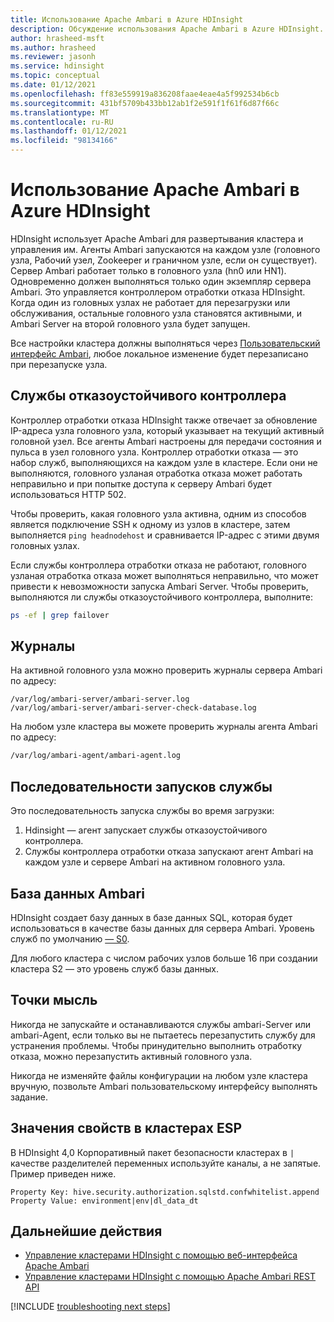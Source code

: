 ```yaml
---
title: Использование Apache Ambari в Azure HDInsight
description: Обсуждение использования Apache Ambari в Azure HDInsight.
author: hrasheed-msft
ms.author: hrasheed
ms.reviewer: jasonh
ms.service: hdinsight
ms.topic: conceptual
ms.date: 01/12/2021
ms.openlocfilehash: ff83e559919a836208faae4eae4a5f992534b6cb
ms.sourcegitcommit: 431bf5709b433bb12ab1f2e591f1f61f6d87f66c
ms.translationtype: MT
ms.contentlocale: ru-RU
ms.lasthandoff: 01/12/2021
ms.locfileid: "98134166"
---
```

# <a name="apache-ambari-usage-in-azure-hdinsight"></a>Использование Apache Ambari в Azure HDInsight

HDInsight использует Apache Ambari для развертывания кластера и управления им. Агенты Ambari запускаются на каждом узле (головного узла, Рабочий узел, Zookeeper и граничном узле, если он существует). Сервер Ambari работает только в головного узла (hn0 или HN1). Одновременно должен выполняться только один экземпляр сервера Ambari. Это управляется контроллером отработки отказа HDInsight. Когда один из головных узлах не работает для перезагрузки или обслуживания, остальные головного узла становятся активными, и Ambari Server на второй головного узла будет запущен.

Все настройки кластера должны выполняться через [Пользовательский интерфейс Ambari](./hdinsight-hadoop-manage-ambari.md), любое локальное изменение будет перезаписано при перезапуске узла.

## <a name="failover-controller-services"></a>Службы отказоустойчивого контроллера

Контроллер отработки отказа HDInsight также отвечает за обновление IP-адреса узла головного узла, который указывает на текущий активный головной узел. Все агенты Ambari настроены для передачи состояния и пульса в узел головного узла. Контроллер отработки отказа — это набор служб, выполняющихся на каждом узле в кластере. Если они не выполняются, головного узланая отработка отказа может работать неправильно и при попытке доступа к серверу Ambari будет использоваться HTTP 502.

Чтобы проверить, какая головного узла активна, одним из способов является подключение SSH к одному из узлов в кластере, затем выполняется `ping headnodehost` и сравнивается IP-адрес с этими двумя головных узлах.

Если службы контроллера отработки отказа не работают, головного узланая отработка отказа может выполняться неправильно, что может привести к невозможности запуска Ambari Server. Чтобы проверить, выполняются ли службы отказоустойчивого контроллера, выполните:

```bash
ps -ef | grep failover
```

## <a name="logs"></a>Журналы

На активной головного узла можно проверить журналы сервера Ambari по адресу:

```
/var/log/ambari-server/ambari-server.log
/var/log/ambari-server/ambari-server-check-database.log
```

На любом узле кластера вы можете проверить журналы агента Ambari по адресу:

```bash
/var/log/ambari-agent/ambari-agent.log
```

## <a name="service-start-sequences"></a>Последовательности запусков службы

Это последовательность запуска службы во время загрузки:

1. Hdinsight — агент запускает службы отказоустойчивого контроллера.
1. Службы контроллера отработки отказа запускают агент Ambari на каждом узле и сервере Ambari на активном головного узла.

## <a name="ambari-database"></a>База данных Ambari

HDInsight создает базу данных в базе данных SQL, которая будет использоваться в качестве базы данных для сервера Ambari. Уровень служб по умолчанию [— S0](../azure-sql/database/elastic-pool-scale.md).

Для любого кластера с числом рабочих узлов больше 16 при создании кластера S2 — это уровень служб базы данных.

## <a name="takeaway-points"></a>Точки мысль

Никогда не запускайте и останавливаются службы ambari-Server или ambari-Agent, если только вы не пытаетесь перезапустить службу для устранения проблемы. Чтобы принудительно выполнить отработку отказа, можно перезапустить активный головного узла.

Никогда не изменяйте файлы конфигурации на любом узле кластера вручную, позвольте Ambari пользовательскому интерфейсу выполнять задание.

## <a name="property-values-in-esp-clusters"></a>Значения свойств в кластерах ESP

В HDInsight 4,0 Корпоративный пакет безопасности кластерах в `|` качестве разделителей переменных используйте каналы, а не запятые. Пример приведен ниже.

```
Property Key: hive.security.authorization.sqlstd.confwhitelist.append
Property Value: environment|env|dl_data_dt
```

## <a name="next-steps"></a>Дальнейшие действия

* [Управление кластерами HDInsight с помощью веб-интерфейса Apache Ambari](hdinsight-hadoop-manage-ambari.md)
* [Управление кластерами HDInsight с помощью Apache Ambari REST API](hdinsight-hadoop-manage-ambari-rest-api.md)

[!INCLUDE [troubleshooting next steps](../../includes/hdinsight-troubleshooting-next-steps.md)]
